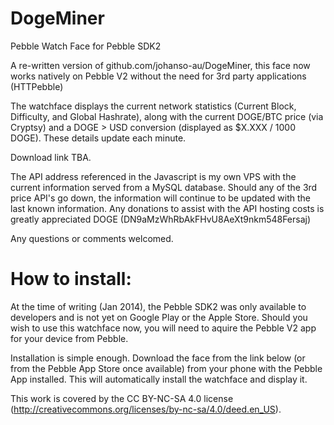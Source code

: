 DogeMiner
========

Pebble Watch Face for Pebble SDK2

A re-written version of github.com/johanso-au/DogeMiner, this face now works natively on Pebble V2 without the need for 3rd party applications (HTTPebble)

The watchface displays the current network statistics (Current Block, Difficulty, and Global Hashrate), along with the current DOGE/BTC price (via Cryptsy) and a DOGE > USD conversion (displayed as $X.XXX / 1000 DOGE). These details update each minute.

Download link TBA.

The API address referenced in the Javascript is my own VPS with the current information served from a MySQL database. Should any of the 3rd price API's go down, the information will continue to be updated with the last known information. Any donations to assist with the API hosting costs is greatly appreciated DOGE (DN9aMzWhRbAkFHvU8AeXt9nkm548Fersaj)

Any questions or comments welcomed.


How to install:
=======

At the time of writing (Jan 2014), the Pebble SDK2 was only available to developers and is not yet on Google Play or the Apple Store. Should you wish to use this watchface now, you will need to aquire the Pebble V2 app for your device from Pebble.

Installation is simple enough. Download the face from the link below (or from the Pebble App Store once available) from your phone with the Pebble App installed. This will automatically install the watchface and display it.

This work is covered by the CC BY-NC-SA 4.0 license (http://creativecommons.org/licenses/by-nc-sa/4.0/deed.en_US).
